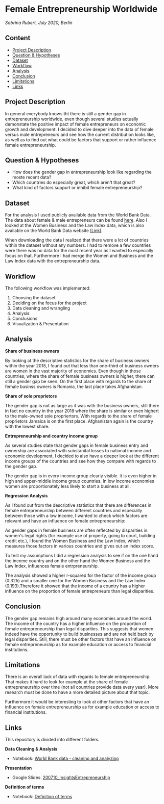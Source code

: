 # Female Entrepreneurship Worldwide

*Sabrina Rubert, July 2020, Berlin*

## Content
* [Project Description](https://github.com/sabrinarubert/femaleEntrepreneurship#project-description)
* [Question & Hypotheses](https://github.com/sabrinarubert/femaleEntrepreneurship#question--hypotheses)
* [Dataset](https://github.com/sabrinarubert/femaleEntrepreneurship#dataset)
* [Workflow](https://github.com/sabrinarubert/femaleEntrepreneurship#workflow)
* [Analysis](https://github.com/sabrinarubert/femaleEntrepreneurship#organization)
* [Conclusion](https://github.com/sabrinarubert/femaleEntrepreneurship#conclusion)
* [Limitations](https://github.com/sabrinarubert/femaleEntrepreneurship#limitations)
* [Links](https://github.com/sabrinarubert/femaleEntrepreneurship#links)


## Project Description
In general everybody knows tht there is still a gender gap in entrepreneurship worldwide, even though several studies actually demonstate the positive impact of female entrepreneurs on economic growth and development. I decided to dive deeper into the data of female versus male entrepreneurs and see how the current distribution looks like, as well as to find out what could be factors that support or rather influence female entrepreneurship.

## Question & Hypotheses
* How does the gender gap in entrepreneurship look like regarding the moste recent data?
* Which countries do especially great, which aren't that great?
* What kind of factors support or inhibit female entrepreneurship?

## Dataset
For the analysis I used publicly available data from the World Bank Data. The data about female & male entrepreneurs can be found [here](https://www.doingbusiness.org/en/data/exploretopics/entrepreneurship/gender#1). Also I looked at the Women Business and the Law Index data, which is also available on the World Bank Data website [(Link)](https://wbl.worldbank.org/en/wbl-data).

When downloading the data I realized that there were a lot of countries within the dataset without any numbers. I had to remove a few countries were there was no data for the most recent year as I wanted to especially focus on that. Furthermore I had merge the Women and Business and the Law Index data with the entrepreneurship data.

## Workflow
The following workflow was implemented:

1. Choosing the dataset
2. Deciding on the focus for the project
3. Data cleaning and wrangling
4. Analysis
5. Conclusions
6. Visualization & Presentation

## Analysis
**Share of business owners**

By looking at the descriptive statistics for the share of business owners within the year 2018, I found out that less than one-third of business owners are women in the vast majority of economies. Even though in those countries, where the share of female business owners is higher, there can still a gender gap be seen. On the first place with regards to the share of female businss owners is Romania, the last place takes Afghanistan.

**Share of sole proprietors**

The gender gap is not as large as it was with the business owners, still there in fact no country in the year 2018 where the share is similar or even highert to the male-owned sole propriertors. With regards to the share of female proprietors Jamaica is on the first place. Afghanistan again is the country with the lowest share. 

**Entrepreneurship and country income group**

As several studies state that gender gaps in female business entry and ownership are associated with substanital losses to national income and economic development, I decided to also have a deeper look at the different income groups of the countries and see how they compare with regards to the gender gap.

The gender gap is in every income group clearly visible. It is even higher in high and upper-middle income group countries. In low income economies women are proportionately less likely to start a business at all.

**Regression Analysis**

As I found out from the descriptive statistics that there are differences in female entrepreneurship between different countries and especially between those with a low income, I wanted to check which factors are relevant and have an influence on female entrepreneurship:

As gender gaps in female business are often reflected by disparities in women's legal rights (for example use of property, going to court, building credit etc.), I found the Women Business and the Law Index, which measures those factors in various countries and gives out an index score.

To test my assumptions I did a regression analysis to see if on the one hand the income country and on the other hand the Women Business and the Law Index, influences female entrpreneurship.

The analysis showed a higher r-squared for the factor of the income group (0.325) and a smaller one for the Women Business and the Law Index (0.193).Therefore it showed that the income of a country has a higher influence on the proportion of female entrepreneurs than legal disparities.

## Conclusion
The gender gap remains high around many economies around the world. The income of the country has a higher influence on the proportion of female entrepreneurship than legal disparities. This suggests that women indeed have the opportunity to build businesses and are not held back by legal disparities. Still, there must be other factors that have an influence on female entrepreneurship as for example education or access to financial institutions. 

## Limitations
There is an overall lack of data with regards to female entrepreneurship. That makes it hard to look for example at the share of female entrepreneurship over time (not all countries provide data every year). More research must be done to have a more detailed picture about that topic.

Furthermore it would be interesting to look at other factors that have an influence on female entrepreneurship as for example education or access to financial institutions.

## Links
This repository is divided into different folders.

**Data Cleaning & Analysis**
* Notebook: [World Bank data - cleaning and analyzing](https://github.com/sabrinarubert/femaleEntrepreneurship/blob/master/Analysis/World%20Bank%20data%20-%20cleaning%20and%20analyzing.ipynb)

**Presentation**
* Google Slides: [200710_InsightsEntrepreneurship](https://github.com/sabrinarubert/femaleEntrepreneurship/blob/master/Presentation/200710_InsightsEntrepreneurship.pdf)

**Definition of terms**
* Notebook: [Definition of terms](https://github.com/sabrinarubert/femaleEntrepreneurship/blob/master/Other/Definition%20of%20terms.ipynb)

